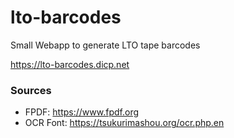 # lto-barcodes
Small Webapp to generate LTO tape barcodes

https://lto-barcodes.dicp.net


### Sources

 * FPDF: https://www.fpdf.org
 * OCR Font: https://tsukurimashou.org/ocr.php.en
